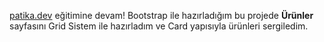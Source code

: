 [patika.dev](https://patika.dev) eğitimine devam! Bootstrap ile hazırladığım bu projede **Ürünler** sayfasını Grid Sistem ile hazırladım ve Card yapısıyla ürünleri sergiledim.